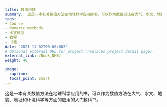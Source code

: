 ```yaml
---
title: 数值地球
summary:  这是一本有关数值方法在地球科学应用的书，可以作为数值方法在大气、水文、地貌、地址和环境科学等方面的应用的入门教科书。
tags:
- Course
- Numeric methods
- 水文模型
- 教程
- 书籍
date: "2021-11-02T00:00:00Z"
# Optional external URL for project (replaces project detail page).
external_link: /Book_NME/
weight: 40

image:
  caption:
  focal_point: Smart
---
```


这是一本有关数值方法在地球科学应用的书，可以作为数值方法在大气、水文、地貌、地址和环境科学等方面的应用的入门教科书。
